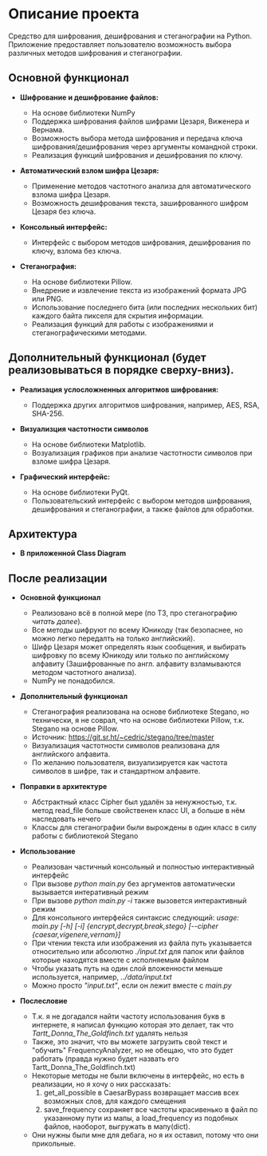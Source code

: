 # Описание проекта

Средство для шифрования, дешифрования и стеганографии на Python. Приложение предоставляет пользователю возможность выбора различных методов шифрования и стеганографии.


## Основной функционал

- **Шифрование и дешифрование файлов:**
  - На основе библиотеки NumPy
  - Поддержка шифрования файлов шифрами Цезаря, Виженера и Вернама.
  - Возможность выбора метода шифрования и передача ключа шифрования/дешифрования через аргументы командной строки.
  - Реализация функций шифрования и дешифрования по ключу.

- **Автоматический взлом шифра Цезаря:**
  - Применение методов частотного анализа для автоматического взлома шифра Цезаря.
  - Возможность дешифрования текста, зашифрованного шифром Цезаря без ключа.

- **Консольный интерфейс:**
  - Интерфейс с выбором методов шифрования, дешифрования по ключу, взлома без ключа.
  
- **Стеганография:**
  - На основе библиотеки Pillow.
  - Внедрение и извлечение текста из изображений формата JPG или PNG.
  - Использование последнего бита (или последних нескольких бит) каждого байта пикселя для скрытия информации.
  - Реализация функций для работы с изображениями и стеганографическими методами.

## Дополнительный функционал (будет реализовываться в порядке сверху-вниз).

- **Реализация услосложненных алгоритмов шифрования:**
  - Поддержка других алгоритмов шифрования, например, AES, RSA, SHA-256.

- **Визуализция частотности символов**
  - На основе библиотеки Matplotlib.
  - Возуализация графиков при анализе частотности символов при взломе шифра Цезаря.
  
- **Графический интерфейс:**
  - На основе библиотеки PyQt.
  - Пользовательский интерфейс с выбором методов шифрования, дешифрования и стеганографии, а также файлов для обработки.
  
## Архитектура

- **В приложенной Class Diagram**

## После реализации

- **Основной функционал**
  - Реализовано всё в полной мере (по ТЗ, про стеганографию *читать далее*).
  - Все методы шифруют по всему Юникоду (так безопаснее, но можно легко передалть на только английский).
  - Шифр Цезаря может определять язык сообщения, и выбирать шифровку по всему Юникоду или только по английскому алфавиту (Зашифрованные по англ. алфавиту взламываются методом частотного анализа).
  - NumPy не понадобился.
 
- **Дополнительный функционал**
  - Стеганография реализована на основе библиотеке Stegano, но технически, я не соврал, что на основе библиотеки Pillow, т.к. Stegano на основе Pillow.
  - Источник: https://git.sr.ht/~cedric/stegano/tree/master
  - Визуализация частотности символов реализована для английского алфавита.
  - По желанию пользователя, визуализируется как частота символов в шифре, так и стандартном алфавите.
  
- **Поправки в архитектуре**
  - Абстрактный класс Cipher был удалён за ненужностью, т.к. метод read_file больше свойственен класс UI, а больше в нём наследовать нечего
  - Классы для стеганографии были вырождены в один класс в силу работы с библиотекой Stegano
  
- **Использование**
  - Реализован частичный консольный и полностью интерактивный интерфейс
  - При вызове *python main.py* без аргументов автоматически вызывается интеративный режим
  - При вызове *python main.py -i* также вызовется интерактивный режим
  - Для консольного интерфейся синтаксис следующий: *usage: main.py [-h] [-i] {encrypt,decrypt,break,stego} [--cipher {caesar,vigenere,vernam}]*
  - При чтении текста или изображения из файла путь указывается относительно или абсолютно *./input.txt* для папок или файлов которые находятся вместе с исполняемым файлом
  - Чтобы указать путь на один слой вложенности меньше используется, например, *../data/input.txt*
  - Можно просто *"input.txt"*, если он лежит вместе с *main.py*
 
- **Послесловие**
  - Т.к. я не догадался найти частоту использования букв в интернете, я написал функцию которая это делает, так что *Tartt_Donna_The_Goldfinch.txt* удалять нельзя
  - Также, это значит, что вы можете загрузить свой текст и "обучить" FrequencyAnalyzer, но не обещаю, что это будет работать (правда нужно будет назвать его Tartt_Donna_The_Goldfinch.txt)
  - Некоторые методы не были включены в интерфейс, но есть в реализации, но я хочу о них рассказать: 
	 1. get_all_possible в CaesarBypass возвращает массив всех возможных слов, для каждого смещения
	 2. save_frequency сохраняет все частоты красивенько в файл по указанному пути из мапы, а load_frequency из подобных файлов, наоборот, выгружать в мапу(dict).	
  - Они нужны были мне для дебага, но я их оставил, потому что они прикольные.